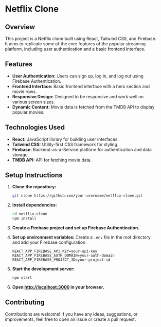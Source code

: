 # Netflix Clone

## Overview
This project is a Netflix clone built using React, Tailwind CSS, and Firebase. It aims to replicate some of the core features of the popular streaming platform, including user authentication and a basic frontend interface.

## Features
- **User Authentication:** Users can sign up, log in, and log out using Firebase Authentication.
- **Frontend Interface:** Basic frontend interface with a hero section and movie rows.
- **Responsive Design:** Designed to be responsive and work well on various screen sizes.
- **Dynamic Content:** Movie data is fetched from the TMDB API to display popular movies.

## Technologies Used
- **React:** JavaScript library for building user interfaces.
- **Tailwind CSS:** Utility-first CSS framework for styling.
- **Firebase:** Backend-as-a-Service platform for authentication and data storage.
- **TMDB API:** API for fetching movie data.

## Setup Instructions
1. **Clone the repository:**
   ```bash
   git clone https://github.com/your-username/netflix-clone.git
   ```

2. **Install dependencies:**
   ```bash
   cd netflix-clone
   npm install
   ```

3. **Create a Firebase project and set up Firebase Authentication.**

4. **Set up environment variables:**
   Create a `.env` file in the root directory and add your Firebase configuration:
   ```
   REACT_APP_FIREBASE_API_KEY=your-api-key
   REACT_APP_FIREBASE_AUTH_DOMAIN=your-auth-domain
   REACT_APP_FIREBASE_PROJECT_ID=your-project-id
   ```

5. **Start the development server:**
   ```bash
   npm start
   ```

6. **Open [http://localhost:3000](http://localhost:3000) in your browser.**

## Contributing
Contributions are welcome! If you have any ideas, suggestions, or improvements, feel free to open an issue or create a pull request.

